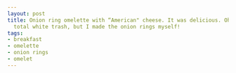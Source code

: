 ```yaml
---
layout: post
title: Onion ring omelette with “American" cheese. It was delicious. Oh, yes I am
  total white trash, but I made the onion rings myself!
tags:
- breakfast
- omelette
- onion rings
- omelet
---
```

[]()
